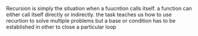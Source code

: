 Recursion is simply the situation when a fuucntion calls itself. a function can either call itself directly or indirectly. the task teaches us how to use recurtion to solve multiple problems but a base or condition has to be established in other to close a particular loop
